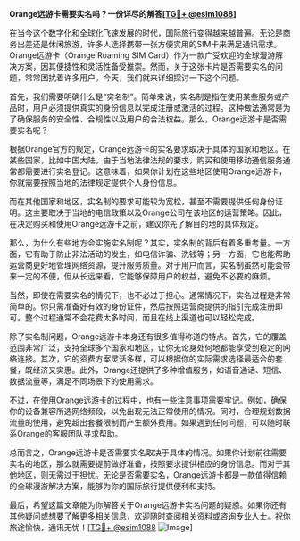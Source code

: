 **Orange远游卡需要实名吗？一份详尽的解答[[TG💪+ @esim1088](https://t.me/s/esim1088)]**

在当今这个数字化和全球化飞速发展的时代，国际旅行变得越来越普遍。无论是商务出差还是休闲旅游，许多人选择携带一张方便实用的SIM卡来满足通讯需求。Orange远游卡（Orange Roaming SIM Card）作为一款广受欢迎的全球漫游解决方案，因其便捷性和灵活性备受推崇。然而，关于这张卡片是否需要实名的问题，常常困扰着许多用户。今天，我们就来详细探讨一下这个问题。

首先，我们需要明确什么是“实名制”。简单来说，实名制是指在使用某些服务或产品时，用户必须提供真实的身份信息以完成注册或激活的过程。这种做法通常是为了确保服务的安全性、合规性以及用户的合法权益。那么，Orange远游卡是否需要实名呢？

根据Orange官方的规定，Orange远游卡的实名要求取决于具体的国家和地区。在某些国家，比如中国大陆，由于当地法律法规的要求，购买和使用移动通信服务通常都需要进行实名登记。这意味着，如果你计划在这些地区使用Orange远游卡，你就需要按照当地的法律规定提供个人身份信息。

而在其他国家和地区，实名制的要求可能较为宽松，甚至不需要提供任何身份证明。这主要取决于当地的电信政策以及Orange公司在该地区的运营策略。因此，在决定购买和使用Orange远游卡之前，建议你先了解目的地的具体规定。

那么，为什么有些地方会实施实名制呢？其实，实名制的背后有着多重考量。一方面，它有助于防止非法活动的发生，如电信诈骗、洗钱等；另一方面，它也能帮助运营商更好地管理网络资源，提升服务质量。对于用户而言，实名制虽然可能会带来一定的不便，但从长远来看，它能够保障用户的权益，避免不必要的麻烦。

当然，即使在需要实名的情况下，也不必过于担心。通常情况下，实名过程是非常简单的。你只需准备好有效的身份证件，然后按照运营商提供的指引完成注册即可。整个过程通常不会花费太多时间，而且在线上渠道也可以轻松完成。

除了实名制问题，Orange远游卡本身还有很多值得称道的特点。首先，它的覆盖范围非常广泛，支持全球多个国家和地区，让你无论身处何地都能享受到稳定的网络连接。其次，它的资费方案灵活多样，可以根据你的实际需求选择最适合的套餐，既经济又实惠。此外，Orange还提供了多种增值服务，如语音通话、短信、数据流量等，满足不同场景下的使用需求。

不过，在使用Orange远游卡的过程中，也有一些注意事项需要牢记。例如，确保你的设备兼容所选网络频段，以免出现无法正常使用的情况。同时，合理规划数据流量的使用，避免超出套餐限制而产生额外费用。如果遇到任何问题，可以随时联系Orange的客服团队寻求帮助。

总而言之，Orange远游卡是否需要实名取决于具体的情况。如果你计划前往需要实名的地区，那么就需要提前做好准备，按照要求提供相应的身份信息。而对于其他地区，则无需过于担忧。无论是否需要实名，Orange远游卡都是一款值得信赖的全球漫游解决方案，能够为你的国际旅行提供便利和支持。

最后，希望这篇文章能为你解答关于Orange远游卡实名问题的疑惑。如果你还有其他疑问或想要了解更多相关信息，欢迎随时查阅相关资料或咨询专业人士。祝你旅途愉快，通讯无忧！[[TG💪+ @esim1088](https://t.me/s/esim1088) ![Image](https://i.postimg.cc/4NQfJmqS/Snipaste-2025-05-13-00-14-12.png)]